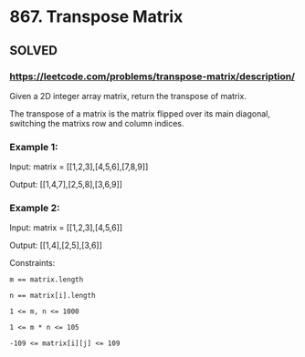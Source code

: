 # 867. Transpose Matrix

## SOLVED
### https://leetcode.com/problems/transpose-matrix/description/
Given a 2D integer array matrix, return the transpose of matrix.



The transpose of a matrix is the matrix flipped over its main diagonal, switching the matrixs row and column indices.









### Example 1:





Input: matrix = [[1,2,3],[4,5,6],[7,8,9]]


Output: [[1,4,7],[2,5,8],[3,6,9]]





### Example 2:





Input: matrix = [[1,2,3],[4,5,6]]


Output: [[1,4],[2,5],[3,6]]







Constraints:





	m == matrix.length

	n == matrix[i].length

	1 <= m, n <= 1000

	1 <= m * n <= 105

	-109 <= matrix[i][j] <= 109



